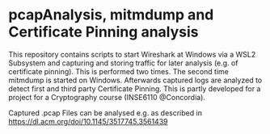 # pcapAnalysis, mitmdump and Certificate Pinning analysis
This repository contains scripts to start Wireshark at Windows via a WSL2 Subsystem and capturing and storing traffic for later analysis (e.g. of certificate pinning). 
This is performed two times. 
The second time mitmdump is started on Windows.
Afterwards captured logs are analyzed to detect first and third party Certificate Pinning.
This is partly developed for a project for a Cryptography course (INSE6110 @Concordia). 

Captured .pcap Files can be analysed e.g. as described in https://dl.acm.org/doi/10.1145/3517745.3561439

